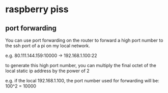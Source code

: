 # raspberry piss
## port forwarding
You can use port forwarding on the router to forward a high port number to the ssh port of a
pi on my local network.

e.g. 80.111.144.159:10000 -> 192.168.1.100:22

to generate this high port number, you can multiply the final octet of the local static ip address by the power of 2

e.g. if the local 192.168.1.100, the port number used for forwarding will be:
100^2 = 10000